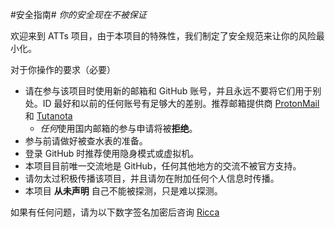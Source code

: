 #安全指南#
*你的安全现在不被保证*

欢迎来到 ATTs 项目，由于本项目的特殊性，我们制定了安全规范来让你的风险最小化。

对于你操作的要求（必要）

* 请在参与该项目时使用新的邮箱和 GitHub 账号，并且永远不要将它们用于别处。ID 最好和以前的任何账号有足够大的差别。推荐邮箱提供商 [ProtonMail](https://protonmail.ch) 和 [Tutanota](https://tuta.io)
  * *任何*使用国内邮箱的参与申请将被**拒绝**。
* 参与前请做好被查水表的准备。
* 登录 GitHub 时推荐使用隐身模式或虚拟机。
* 本项目目前唯一交流地是 GitHub，任何其他地方的交流不被官方支持。
* 请勿太过积极传播该项目，并且请勿在附加任何个人信息时传播。
* 本项目 **从未声明** 自己不能被探测，只是难以探测。

如果有任何问题，请为以下数字签名加密后咨询
[Ricca](Ricca_PGP_PublicKey)
